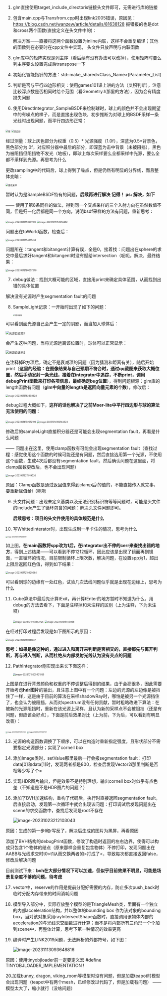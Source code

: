1. glm直接使用target_include_directoris链接头文件即可，无需进行库的链接

2. 包含main.cpp与Transfrom.cpp时出现link2005错误，原因见：<https://blog.csdn.net/wanzew/article/details/81638128>
        报错报的也是dot和cross两个函数(直接定义在头文件中的)：

   解决方案——直接将这两个函数设置为inline内联，这样不会重复编译；其他的函数则在必要时在cpp文件中实现，  头文件只放声明与内联函数

3. glm库中的矩阵实现是列主序（看后续有没有办法可以改掉），使用矩阵时要么列主序要么设置完成后transpose一下

4. 初始化智能指针的方法：std::make_shared\<Class_Name>(Parameter_List)

5. 判断是否与平行四边形相交：使用games101课上讲的方法（叉积判断），注意比较浮点数是否相同时给个范围（看Geometry.h那里的方法），因为会有精度损失问题

6. 使用DirectIntegrator_SampleBSDF来绘制球时，球上的颜色并不会出现期望中的有噪点的样子，而是直接出现色块，初步推断为对球上的BSDF采样一条光线时出现问题，而平行四边形正常：

<img src="日志记录.assets/球.png" alt="球" style="zoom: 50%;" />

<img src="日志记录.assets/四边形.png" alt="四边形" style="zoom:50%;" />

经过测量：球上灰色部分为权重（0.5）* 光源强度（1.0f），深蓝为0.5*背景色，黑色部分为.0f，对应积分器中最后的部分，即深蓝为击中背景（未被阻挡），黑色为被阻挡但阻挡物不发光（地板），即球上每次采样要么全都采样中光源，要么全都不采样到光源。再思考为什么

更改sampling中的代码后，球上得到了噪点，但是仍然有明显的分界线，而且整体变暗：

<img src="日志记录.assets/更改采样.png" alt="更改采样" style="zoom:50%;" />

暂时认为是SampleBSDF特有的问题，**后续再进行解决**    **记得！  ps: 解决，如下**

—— 使用了第8条同样的做法，得到同一个交点采样的三个入射方向在虽然数值不同，但是归一化后都是同一个方向，说明bsdf采样的方法有问题，重新思考：

<img src="日志记录.assets/image-20231015153901189.png" alt="image-20231015153901189" style="zoom:50%;" />

<img src="日志记录.assets/image-20231015153914482.png" alt="image-20231015153914482" style="zoom:50%;" />

问题出在toWorld函数，检查后：

<img src="日志记录.assets/image-20231015154615414.png" alt="image-20231015154615414" style="zoom: 50%;" />

问题所在：tangent和bitangent计算有误，全是0，接着找：问题出在sphere的求交中最后求好tangent和bitangent时没有赋给intersection（呃呃，解决，最终结果：

<img src="日志记录.assets/image-20231015160057278.png" alt="image-20231015160057278" style="zoom:50%;" />



7. debug做法：找到大概可能的区域，直接用print来确定具体范围，从而找到出错的具体位置

解决没有光源时产生segmentation fault的问题



8. SampleLight记录：一开始时出现了如下的问题：

   <img src="日志记录.assets/光源自遮挡.png" alt="光源自遮挡" style="zoom: 33%;" />

可以看到面光源自己会产生一定的阴影，而当加入球体后：

<img src="日志记录.assets/光源自遮挡1.png" alt="光源自遮挡1" style="zoom: 67%;" />

会产生这种问题，当将光源远离该位置时，球体可以正常显示：

<img src="日志记录.assets/光源自遮挡2.png" alt="光源自遮挡2" style="zoom:67%;" />

在注释掉R方项后，确定不是衰减项的问题（因为猜测和距离有关），随后开始print（**这里的经验：在图像结果与自己预期不符合时，通过qq截图来获取大概位置，然后手动发射一条光线，接着在integrator中追踪，不断print，调用debugPrint函数来打印各项信息，最终确定bug位置**），得到问题根源：glm库的length函数有问题（**glm中向量的length是返回向量元素的个数**），修改后：

<img src="日志记录.assets/image-20231015162403628.png" alt="image-20231015162403628" style="zoom:50%;" />

debug过程大概如下，**这样的话也解决了之前Moer-lite中平行四边形与球的算法无法使用的问题**：

<img src="日志记录.assets/image-20231014192012199.png" alt="image-20231014192012199" style="zoom:50%;" />

<img src="日志记录.assets/image-20231014192144323.png" alt="image-20231014192144323" style="zoom:50%;" />

修改后的sampleLight直接积分器还是可能会出现segmentation fault，再看是什么问题

—— 问题出在这里，使用clamp函数有可能会出现segmentation fault（查找过程：感觉使用这个函数的时候可能还是有问题，然后直接选用第一个光源，不使用这个函数，生成4次后都没有segmentation fault，然后确认问题在这里面，将clamp函数更改后，也不会出现问题）

<img src="日志记录.assets/image-20231015211019026.png" alt="image-20231015211019026" style="zoom:50%;" />

原因：Clamp函数是通过返回值来得到clamp后i的值的，不能直接传入就完事，要重新赋值给i（呃呃



9. 头文件问题：出现未定义基类以及无法识别标识符等等问题时，可能是头文件的include产生了循环包含的问题：解决头文件问题即可。

   **后续思考：项目的头文件使用的具体规范是什么**

   

10. 写WhittedInterator时，出现生成到一半卡住的情况，思考为什么

<img src="日志记录.assets/image-20231017204236929.png" alt="image-20231017204236929" style="zoom: 33%;" />

如上图，**在main函数将spp改为1后，在integrator出不停的cerr来查找出错的地方**，得到上述结果——可以看到不停1212循环，因此应该是出现了镜面再到镜面，一直循环的情况，目前限制循环上限次数，解决问题，在设置spp为1，超出上限后返回红色值，得到如下结果：

<img src="日志记录.assets/image-20231017210329264.png" alt="image-20231017210329264" style="zoom:50%;" />

可以看到球的边缘有一处红色，试验几次法线问题似乎就是出现在边缘上，思考为什么



11. Cube算法中最后先计算tExit，再计算tEnter的地方暂时不知道为什么，用debug的方法去看下，下面是注释掉和未注释的区别（上为注释，下为未注释）

    <img src="日志记录.assets/image-20231019151342725.png" alt="image-20231019151342725" style="zoom:50%;" />

    <img src="日志记录.assets/image-20231019151451168.png" alt="image-20231019151451168" style="zoom:50%;" />

在经过打印过程后发现是如下图所示的原因：

<img src="日志记录.assets/image-20231019160131937.png" alt="image-20231019160131937" style="zoom:50%;" />

**思考：如果是像这种的，通过进入和离开来判断是否相交的，直接都先与离开判断，再与进入判断，从而杜绝从内部发射光线认为没有交点的问题**



12. PathIntegrator刚实现出来长下面这样：

    <img src="日志记录.assets/image-20231019205401059.png" alt="image-20231019205401059" style="zoom:50%;" />

上图是在进行背景颜色和权重的不停调整后得到的结果，由于会亮很多，因此需要开始考虑**hdr图片**的输出，且注意上图中有一个问题：左边的光源的左边像是被挡住了一样，这是由于目前的算法在采样shadowRay时，哪怕是被另一个光源挡住了，也会认为被阻挡，从而对spectrum没有任何贡献，暂时粗略改进下算法：在被新的光源阻挡时，重新在该光源上采样，且认为新的采样点不会被阻挡（还是有问题，但应该会好点），下面是前后效果对比（上为前，下为后，可以看到有明显改善）：

<img src="日志记录.assets/image-20231020111704766.png" alt="image-20231020111704766" style="zoom:33%;" />

<img src="日志记录.assets/image-20231020111837721.png" alt="image-20231020111837721" style="zoom:33%;" />



13. 光源的构造函数调换了下顺序，可以在构造时重新指定强度，且形状部分不需要指定光源部分；实现了cornell box

14. 添加Image类时，setValue那里最后一行会报segmentation fault：打印data[0]和data[1]时，发现两者都是800，检查后发现Vector2i那里判断是否相等少写了个=

15. 实现HDR图片输出，但是效果不是特别理想，输出cornell box时似乎有点色差（不知道是不是HDR图片的问题？）

16. 添加了BVH加速结构，重构了代码后，执行时直接返回segmentation fault，后直接启动，发现第一次循环中就会出现该问题：打印调试后发现问题出在scene的求交函数中，查找后发现是root不存在

    ![image-20231023212103043](日志记录.assets/image-20231023212103043.png)

原因：生成的第一步l和r写反了，解决后生成的图片为黑屏，再看原因

添加了BVH结构的debugPrint函数，修改了构造时返回的左右边界，使得可以构成只包含1个物体的结点（原来那样会重复包含物体）不停打印，发现问题出在AABB与光线求交时t0>t1从而交换两者的>打成了<，导致每次都直接返回false，修改后解决问题

目前测试下来：**bvh在大部分情况下可以加速，但似乎目前效果不明显，可能是场景复杂度不够的问题，待考虑**

17. vector中，reserve的作用是提前分配好需要的内存，防止多次push_back时临时分配内存带来的时间消耗问题
17. 模型导入部分中，实际存放整个模型的是TriangleMesh类，里面有一个独立的内部acceleration结构，并以整体的bounding box 作为该对象的bounding box，当对该对象采用rayIntersectShape函数时，直接调用该物体内部的acceleration的与光线求交函数进行计算；而不是将内部所有三角形一个个加到scene中，再整体计算，思考下第一种情况的效率更高

19. 编译时产生LINK2019问题，无法解析的外部符号，如下图：

    ![image-20231113093648816](日志记录.assets/image-20231113093648816.png)

原因：使用tinyobjloader前一定要定义宏  \#define TINYOBJLOADER_IMPLEMENTATION !

20.加载bunny, dragon, viking_room等模型时没有问题，但是加载teapot时模型会出现问题（teapot中有两个mesh，已经修改过代码了，但是加载有问题）  ——   模型太大了，缩小就行（没啥问题）

 
